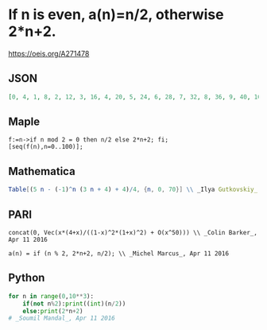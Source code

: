 # If n is even, a\(n\)\=n/2, otherwise 2\*n\+2\.
https://oeis.org/A271478
## JSON
```JSON
[0, 4, 1, 8, 2, 12, 3, 16, 4, 20, 5, 24, 6, 28, 7, 32, 8, 36, 9, 40, 10, 44, 11, 48, 12, 52, 13, 56, 14, 60, 15, 64, 16, 68, 17, 72, 18, 76, 19, 80, 20, 84, 21, 88, 22, 92, 23, 96, 24, 100, 25, 104, 26, 108, 27, 112, 28, 116, 29, 120, 30, 124, 31, 128, 32, 132, 33, 136, 34, 140, 35]
```
## Maple
```Maple
f:=n->if n mod 2 = 0 then n/2 else 2*n+2; fi;
[seq(f(n),n=0..100)];
```
## Mathematica
```Mathematica
Table[(5 n - (-1)^n (3 n + 4) + 4)/4, {n, 0, 70}] \\ _Ilya Gutkovskiy_, Apr 11 2016
```
## PARI
```PARI
concat(0, Vec(x*(4+x)/((1-x)^2*(1+x)^2) + O(x^50))) \\ _Colin Barker_, Apr 11 2016
```
```PARI
a(n) = if (n % 2, 2*n+2, n/2); \\ _Michel Marcus_, Apr 11 2016
```
## Python
```Python
for n in range(0,10**3):
    if(not n%2):print((int)(n/2))
    else:print(2*n+2)
# _Soumil Mandal_, Apr 11 2016
```
